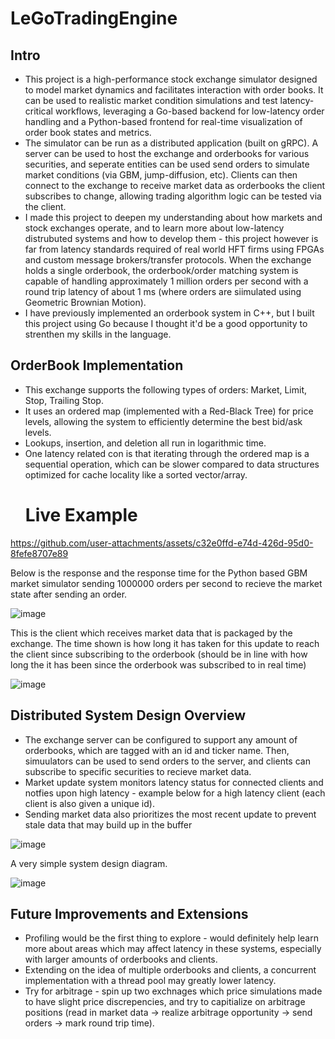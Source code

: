 # LeGoTradingEngine
## Intro
- This project is a high-performance stock exchange simulator designed to model market dynamics and facilitates interaction with order books. It can be used to realistic market condition simulations and test latency-critical workflows, leveraging a Go-based backend for low-latency order handling and a Python-based frontend for real-time visualization of order book states and metrics.
- The simulator can be run as a distributed application (built on gRPC). A server can be used to host the exchange and orderbooks for various securities, and seperate entities can be used send orders to simulate market conditions (via GBM, jump-diffusion, etc). Clients can then connect to the exchange to receive market data as orderbooks the client subscribes to change, allowing trading algorithm logic can be tested via the client.
- I made this project to deepen my understanding about how markets and stock exchanges operate, and to learn more about low-latency distrubuted systems and how to develop them - this project however is far from latency standards required of real world HFT firms using FPGAs and custom message brokers/transfer protocols. When the exchange holds a single orderbook, the orderbook/order matching system is capable of handling approximately 1 million orders per second with a round trip latency of about 1 ms (where orders are siimulated using Geometric Brownian Motion).
- I have previously implemented an orderbook system in C++, but I built this project using Go because I thought it'd be a good opportunity to strenthen my skills in the language.
## OrderBook Implementation
- This exchange supports the following types of orders: Market, Limit, Stop, Trailing Stop.
- It uses an ordered map (implemented with a Red-Black Tree) for price levels, allowing the system to efficiently determine the best bid/ask levels.
- Lookups, insertion, and deletion all run in logarithmic time.
- One latency related con is that iterating through the ordered map is a sequential operation, which can be slower compared to data structures optimized for cache locality like a sorted vector/array.
  # Live Example

https://github.com/user-attachments/assets/c32e0ffd-e74d-426d-95d0-8fefe8707e89

Below is the response and the response time for the Python based GBM market simulator sending 1000000 orders per second to recieve the market state after sending an order.

![image](https://github.com/user-attachments/assets/ec17017d-a110-47bf-9ee0-b938e3d928f9)

This is the client which receives market data that is packaged by the exchange. The time shown is how long it has taken for this update to reach the client since subscribing to the orderbook (should be in line with how long the it has been since the orderbook was subscribed to in real time)

![image](https://github.com/user-attachments/assets/08d06b56-7288-4b0c-81c9-1ed89456fb6c)
## Distributed System Design Overview
- The exchange server can be configured to support any amount of orderbooks, which are tagged with an id and ticker name. Then, simuulators can be used to send orders to the server, and clients can subscribe to specific securities to recieve market data.
- Market update system monitors latency status for connected clients and notfies upon high latency - example below for a high latency client (each client is also given a unique id).
- Sending market data also prioritizes the most recent update to prevent stale data that may build up in the buffer

![image](https://github.com/user-attachments/assets/f435e713-f6fc-4a4c-806a-74fdf65f3435)

A very simple system design diagram.

![image](https://github.com/user-attachments/assets/ee4e0cb4-0876-4e0b-bca0-4143d2beeed5)

## Future Improvements and Extensions
- Profiling would be the first thing to explore - would definitely help learn more about areas which may affect latency in these systems, especially with larger amounts of orderbooks and clients.
- Extending on the idea of multiple orderbooks and clients, a concurrent implementation with a thread pool may greatly lower latency.
- Try for arbitrage - spin up two exchnages which price simulations made to have slight price discrepencies, and try to capitialize on arbitrage positions (read in market data -> realize arbitrage opportunity -> send orders -> mark round trip time).
  





